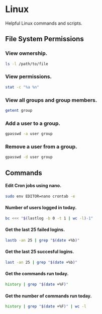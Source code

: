 # Linux
Helpful Linux commands and scripts.

## File System Permissions

### View ownership.
```bash
ls -l /path/to/file
```
### View permissions.
```bash
stat -c "%a %n" 
```

### View all groups and group members.
```bash
getent group
```

### Add a user to a group.
```bash
gpasswd -a user group
```
### Remove a user from a group.
```bash
gpasswd -d user group
```

## Commands

#### Edit Cron jobs using nano.
```bash
sudo env EDITOR=nano crontab -e
```

#### Number of users logged in today.
```bash
bc <<< "$(lastlog -b 0 -t 1 | wc -l)-1"
```

#### Get the last 25 failed logins.
```bash
lastb -an 25 | grep "$(date +%b)"
```

#### Get the last 25 succesful logins.
```bash
last -an 25 | grep "$(date +%b)"
```

#### Get the commands run today.
```bash
history | grep "$(date +%F)"
```

#### Get the number of commands run today.
```bash
history | grep "$(date +%F)" | wc -l
```
